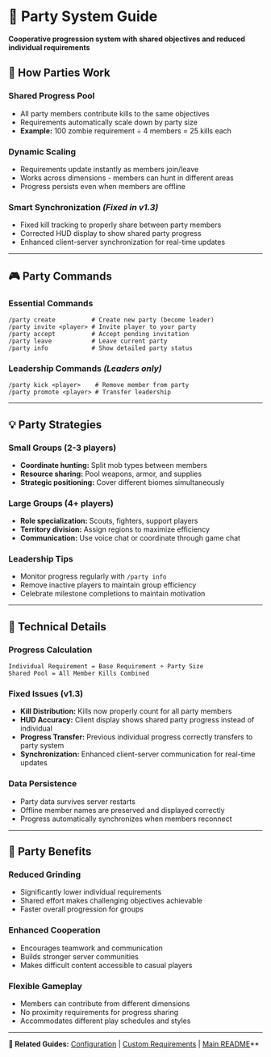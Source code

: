 # 👥 Party System Guide

**Cooperative progression system with shared objectives and reduced individual requirements**

## 🌟 How Parties Work

### **Shared Progress Pool**
- All party members contribute kills to the same objectives
- Requirements automatically scale down by party size
- **Example:** 100 zombie requirement ÷ 4 members = 25 kills each

### **Dynamic Scaling**
- Requirements update instantly as members join/leave
- Works across dimensions - members can hunt in different areas
- Progress persists even when members are offline

### **Smart Synchronization** *(Fixed in v1.3)*
- Fixed kill tracking to properly share between party members
- Corrected HUD display to show shared party progress
- Enhanced client-server synchronization for real-time updates

---

## 🎮 Party Commands

### Essential Commands
```
/party create          # Create new party (become leader)
/party invite <player> # Invite player to your party
/party accept          # Accept pending invitation
/party leave           # Leave current party
/party info            # Show detailed party status
```

### Leadership Commands *(Leaders only)*
```
/party kick <player>    # Remove member from party
/party promote <player> # Transfer leadership
```

---

## 💡 Party Strategies

### **Small Groups (2-3 players)**
- **Coordinate hunting:** Split mob types between members
- **Resource sharing:** Pool weapons, armor, and supplies
- **Strategic positioning:** Cover different biomes simultaneously

### **Large Groups (4+ players)**  
- **Role specialization:** Scouts, fighters, support players
- **Territory division:** Assign regions to maximize efficiency
- **Communication:** Use voice chat or coordinate through game chat

### **Leadership Tips**
- Monitor progress regularly with `/party info`
- Remove inactive players to maintain group efficiency
- Celebrate milestone completions to maintain motivation

---

## 🔧 Technical Details

### **Progress Calculation**
```
Individual Requirement = Base Requirement ÷ Party Size
Shared Pool = All Member Kills Combined
```

### **Fixed Issues (v1.3)**
- **Kill Distribution:** Kills now properly count for all party members
- **HUD Accuracy:** Client display shows shared party progress instead of individual
- **Progress Transfer:** Previous individual progress correctly transfers to party system
- **Synchronization:** Enhanced client-server communication for real-time updates

### **Data Persistence**
- Party data survives server restarts
- Offline member names are preserved and displayed correctly
- Progress automatically synchronizes when members reconnect

---

## 🎯 Party Benefits

### **Reduced Grinding**
- Significantly lower individual requirements
- Shared effort makes challenging objectives achievable
- Faster overall progression for groups

### **Enhanced Cooperation**
- Encourages teamwork and communication
- Builds stronger server communities
- Makes difficult content accessible to casual players

### **Flexible Gameplay**
- Members can contribute from different dimensions
- No proximity requirements for progress sharing
- Accommodates different play schedules and styles

---

**🔗 Related Guides:** [Configuration](CONFIGURATION.md) | [Custom Requirements](CUSTOM_REQUIREMENTS.md) | [Main README](README.md)**
